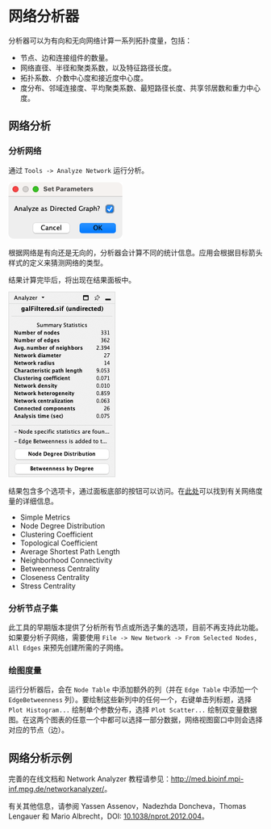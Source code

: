 # 网络分析器

分析器可以为有向和无向网络计算一系列拓扑度量，包括：

- 节点、边和连接组件的数量。
- 网络直径、半径和聚类系数，以及特征路径长度。
- 拓扑系数、介数中心度和接近度中心度。
- 度分布、邻域连接度、平均聚类系数、最短路径长度、共享邻居数和重力中心度。

## 网络分析

### 分析网络

通过 `Tools -> Analyze Network` 运行分析。

![](images/network-analyzer/analyzer.png)

根据网络是有向还是无向的，分析器会计算不同的统计信息。应用会根据目标箭头样式的定义来猜测网络的类型。

结果计算完毕后，将出现在结果面板中。

![](images/network-analyzer/analyzer-results-panel.png)

结果包含多个选项卡，通过面板底部的按钮可以访问。在[此处](http://med.bioinf.mpi-inf.mpg.de/netanalyzer/help/2.7/index.html#complex)可以找到有关网络度量的详细信息。

- Simple Metrics
- Node Degree Distribution
- Clustering Coefficient
- Topological Coefficient
- Average Shortest Path Length
- Neighborhood Connectivity
- Betweenness Centrality
- Closeness Centrality
- Stress Centrality

### 分析节点子集

此工具的早期版本提供了分析所有节点或所选子集的选项，目前不再支持此功能。如果要分析子网络，需要使用 `File -> New Network -> From Selected Nodes, All Edges` 来预先创建所需的子网络。

### 绘图度量

运行分析器后，会在 `Node Table` 中添加额外的列（并在 `Edge Table` 中添加一个 `EdgeBetweenness` 列）。要绘制这些新列中的任何一个，右键单击列标题，选择 `Plot Histogram...` 绘制单个参数分布，选择 `Plot Scatter...` 绘制双变量数据图。在这两个图表的任意一个中都可以选择一部分数据，网络视图窗口中则会选择对应的节点（边）。

## 网络分析示例

完善的在线文档和 Network Analyzer 教程请参见：<http://med.bioinf.mpi-inf.mpg.de/networkanalyzer/>。

有关其他信息，请参阅 Yassen Assenov，Nadezhda Doncheva，Thomas Lengauer 和 Mario Albrecht，DOI: [10.1038/nprot.2012.004](https://doi.org/10.1038/nprot.2012.004)。
